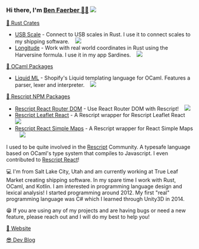 ### Hi there, I'm [Ben Faerber 🦀🐪](https://benfaerber.github.io) ![](https://komarev.com/ghpvc/?username=benfaerber)

[🦀 Rust Crates](https://crates.io/users/benfaerber)
- [USB Scale](https://github.com/benfaerber/usb_scale) - Connect to USB scales in Rust. I use it to connect scales to my shipping software. &nbsp;&nbsp; [![](https://img.shields.io/crates/v/usb_scale.svg?logo=rust)](https://crates.io/crates/usb_scale)
- [Longitude](https://github.com/benfaerber/longitude) -  Work with real world coordinates in Rust using the Harversine formula. I use it in my app Sardines. &nbsp;&nbsp; [![](https://img.shields.io/crates/v/usb_scale.svg?logo=rust)](https://crates.io/crates/longitude)

[🐪 OCaml Packages](https://ocaml.org/packages/search?q=author%3A%22Ben%20Faerber%22)
- [Liquid ML](https://github.com/benfaerber/liquid_ml) - Shopify's Liquid templating language for OCaml. Features a parser, lexer and interpreter. &nbsp;&nbsp; [![](https://img.shields.io/badge/opam-v0.1.1-orange?logo=ocaml)](https://ocaml.org/p/liquid_ml/latest)

[🏫 Rescript NPM Packages](https://www.npmjs.com/~benfaerber)
- [Rescript React Router DOM](https://github.com/benfaerber/rescript-react-router-dom) - Use React Router DOM with Rescript! &nbsp;&nbsp; [![](https://img.shields.io/npm/v/rescript-react-router-dom.svg?logo=rescript)](https://www.npmjs.com/package/rescript-react-router-dom)
- [Rescript Leaflet React](https://github.com/benfaerber/rescript-leaflet-react) - A Rescript wrapper for Rescript Leaflet React &nbsp;&nbsp; [![](https://img.shields.io/npm/v/rescript-leaflet-react.svg?logo=rescript)](https://www.npmjs.com/package/rescript-leaflet-react)
- [Rescript React Simple Maps](https://github.com/benfaerber/rescript-react-simple-maps) - A Rescript wrapper for React Simple Maps &nbsp;&nbsp; [![](https://img.shields.io/npm/v/rescript-react-simple-maps.svg?logo=rescript)](https://www.npmjs.com/package/rescript-react-simple-maps)

I used to be quite involved in the [Rescript](https://rescript-lang.org/) Community. A typesafe language based on OCaml's type system that compiles to Javascript.
I even contributed to [Rescript React](https://github.com/rescript-lang/rescript-react)!

💻 I'm from Salt Lake City, Utah and am currently working at True Leaf Market creating shipping software. In my spare time I work with Rust, OCaml, and Kotlin. I am interested in programming language design and lexical analysis! I started programming around 2012. My first "real" programming language was C# which I learned through Unity3D in 2014.

😁 If you are using any of my projects and are having bugs or need a new feature, please reach out and I will do my best to help you!

[📒 Website](https://benfaerber.github.io)

[😎 Dev Blog](https://benfaerber.github.io/#/blog)
